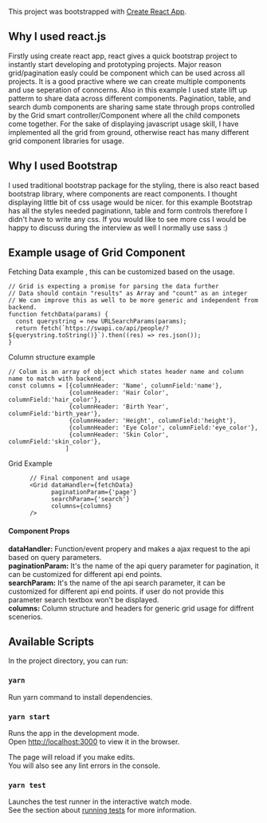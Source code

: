 This project was bootstrapped with [Create React App](https://github.com/facebook/create-react-app).

## Why I used react.js

Firstly using create react app, react gives a quick bootstrap project to instantly start developing and prototyping projects. Major reason grid/pagination easly could be component which can be used across all projects. It is a good practive where we can create multiple components and use seperation of conncerns. Also in this example I used state lift up patterm to share data across different components.
Pagination, table, and search dumb components are sharing same state through props controlled by the Grid smart controller/Component where all the child componets come together. For the sake of displaying javascript usage skill, I have implemented all the grid from ground, otherwise react has many different grid component libraries for usage. 

## Why I used Bootstrap
I used traditional bootstrap package for the styling, there is also react based bootstrap library, where components are react components. I thought displaying little bit of css usage would be nicer.  for this example Bootstrap has all the styles needed paginationn, table and form controls therefore I didn't have to write any css. If you would like to see more css I would be happy to discuss during the interview as well I normally use sass :)


## Example usage of Grid Component 

  
Fetching Data example , this can be customized based on the usage.
```
// Grid is expecting a promise for parsing the data further
// Data should contain "results" as Array and "count" as an integer
// We can improve this as well to be more generic and independent from backend.
function fetchData(params) {
  const querystring = new URLSearchParams(params);
  return fetch(`https://swapi.co/api/people/?${querystring.toString()}`).then((res) => res.json());
}

```

Column structure example
```
// Colum is an array of object which states header name and column name to match with backend.
const columns = [{columnHeader: 'Name', columnField:'name'}, 
                 {columnHeader: 'Hair Color', columnField:'hair_color'},
                 {columnHeader: 'Birth Year', columnField:'birth_year'},
                 {columnHeader: 'Height', columnField:'height'},
                 {columnHeader: 'Eye Color', columnField:'eye_color'},
                 {columnHeader: 'Skin Color', columnField:'skin_color'},
                ]
```

Grid Example
```
      // Final component and usage
      <Grid dataHandler={fetchData}
            paginationParam={'page'}
            searchParam={'search'}
            columns={columns}
      />
```

#### Component Props
  **dataHandler:** Function/event propery and makes a ajax request to the api based on query parameters.  
  **paginationParam:** It's the name of the api query parameter for pagination, it can be customized for different api end points.  
  **searchParam:** It's the name of the api search parameter, it can be customized for different api end points. if user do not provide this parameter search textbox won't be displayed.  
  **columns:** Column structure and headers for generic grid usage for diffrent scenerios.

## Available Scripts

In the project directory, you can run:

### `yarn`

Run yarn command to install dependencies.

### `yarn start`

Runs the app in the development mode.<br />
Open [http://localhost:3000](http://localhost:3000) to view it in the browser.

The page will reload if you make edits.<br />
You will also see any lint errors in the console.

### `yarn test`

Launches the test runner in the interactive watch mode.<br />
See the section about [running tests](https://facebook.github.io/create-react-app/docs/running-tests) for more information.
